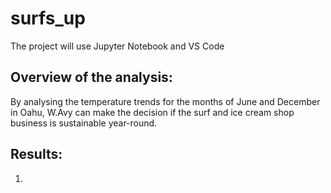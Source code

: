 # surfs_up
The project will use Jupyter Notebook and VS Code
## Overview of the analysis:
By analysing the temperature trends for the months of June and December in Oahu, W.Avy can make the decision if the surf and ice cream shop business is sustainable year-round.
## Results:
1. 
